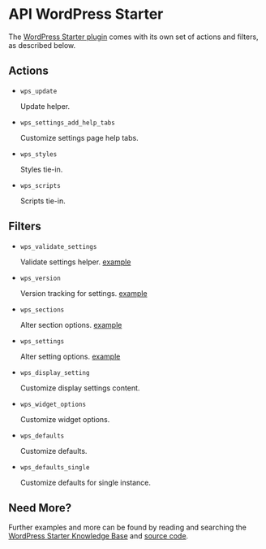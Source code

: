 # API WordPress Starter

The [WordPress Starter plugin](http://wordpress.org/plugins/wordpress-starter/) comes with its own set of actions and filters, as described below.

## Actions

* `wps_update`

	Update helper.
		
* `wps_settings_add_help_tabs`

	Customize settings page help tabs.

* `wps_styles`

	Styles tie-in.

* `wps_scripts`

	Scripts tie-in.

## Filters

* `wps_validate_settings`

	Validate settings helper. [example](https://gist.github.com/michael-cannon/5833768)

* `wps_version`

	Version tracking for settings. [example](https://gist.github.com/michael-cannon/5833774)

* `wps_sections`

	Alter section options. [example](https://gist.github.com/michael-cannon/5833757)

* `wps_settings`

	Alter setting options. [example](https://gist.github.com/michael-cannon/5833757)

* `wps_display_setting`

	Customize display settings content.

* `wps_widget_options`

	Customize widget options.

* `wps_defaults`

	Customize defaults.

* `wps_defaults_single`

	Customize defaults for single instance.

## Need More?

Further examples and more can be found by reading and searching the [WordPress Starter Knowledge Base](https://nodedesk.zendesk.com/hc/en-us/sections/200861112) and [source code](https://github.com/michael-cannon/wordpress-starter).

